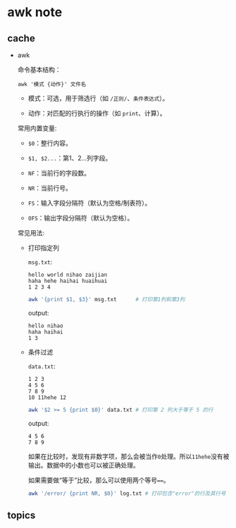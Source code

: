 # awk note

## cache

* awk

    命令基本结构：
    
    `awk '模式 {动作}' 文件名`

    * 模式：可选，用于筛选行（如 `/正则/`、`条件表达式`）。

    * 动作：对匹配的行执行的操作（如 `print`、计算）。

    常用内置变量:

    * `$0`：整行内容。

    * `$1, $2...`：第1、2...列字段。

    * `NF`：当前行的字段数。

    * `NR`：当前行号。

    * `FS`：输入字段分隔符（默认为空格/制表符）。

    * `OFS`：输出字段分隔符（默认为空格）。

    常见用法:

    * 打印指定列

        `msg.txt`:

        ```
        hello world nihao zaijian
        haha hehe haihai huaihuai
        1 2 3 4
        ```

        ```bash
        awk '{print $1, $3}' msg.txt      # 打印第1列和第3列
        ```

        output:

        ```
        hello nihao
        haha haihai
        1 3
        ```

    * 条件过滤

        `data.txt`:

        ```
        1 2 3
        4 5 6
        7 8 9
        10 11hehe 12
        ```

        ```bash
        awk '$2 >= 5 {print $0}' data.txt # 打印第 2 列大于等于 5 的行
        ```

        output:

        ```
        4 5 6
        7 8 9
        ```

        如果在比较时，发现有非数字项，那么会被当作`0`处理。所以`11hehe`没有被输出。数据中的小数也可以被正确处理。

        如果需要做“等于”比较，那么可以使用两个等号`==`。

        ```bash
        awk '/error/ {print NR, $0}' log.txt # 打印包含"error"的行及其行号
        ```

## topics
